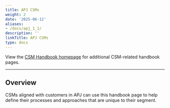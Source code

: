```yaml
---
title: APJ CSMs
weight: 2
date: '2025-06-12'
aliases:
- /docs/apj_1_1/
description: ''
linkTitle: APJ CSMs
type: docs
---
```


View the [CSM Handbook homepage](/handbook/customer-success/csm/) for additional CSM-related handbook pages.

---

## Overview

CSMs aligned with customers in APJ can use this handbook page to help define their processes and approaches that are unique to their segment.
